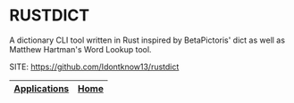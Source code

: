 # RUSTDICT

 A dictionary CLI tool written in Rust inspired by BetaPictoris' dict 
 as well as Matthew Hartman's Word Lookup tool.

 SITE: https://github.com/Idontknow13/rustdict

 | [Applications](https://portable-linux-apps.github.io/apps.html) | [Home](https://portable-linux-apps.github.io)
 | --- | --- |
